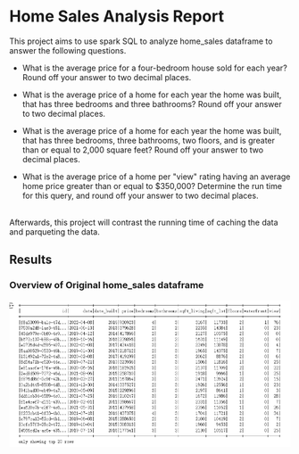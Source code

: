 # Home Sales Analysis Report
This project aims to use spark SQL to analyze home_sales dataframe to answer the following questions.
* What is the average price for a four-bedroom house sold for each year? Round off your answer to two decimal places.

* What is the average price of a home for each year the home was built, that has three bedrooms and three bathrooms? Round off your answer to two decimal places.

* What is the average price of a home for each year the home was built, that has three bedrooms, three bathrooms, two floors, and is greater than or equal to 2,000 square feet? Round off your answer to two decimal places.

* What is the average price of a home per "view" rating having an average home price greater than or equal to $350,000? Determine the run time for this query, and round off your answer to two decimal places.
<br>
Afterwards, this project will contrast the running time of caching the data and parqueting the data.

## Results
### Overview of Original home_sales dataframe
![Overview](https://github.com/henrychan990805/Home_Sales/blob/9b28a59e6dfe0ba5989b5f0c36afa5ff3d065eec/Screenshots/OriginalDataFrame.png)

